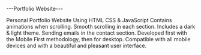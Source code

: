 ---Portfolio Website---

Personal Portfolio Website Using HTML CSS & JavaScript
Contains animations when scrolling.
Smooth scrolling in each section.
Includes a dark & light theme.
Sending emails in the contact section.
Developed first with the Mobile First methodology, then for desktop.
Compatible with all mobile devices and with a beautiful and pleasant user interface.
